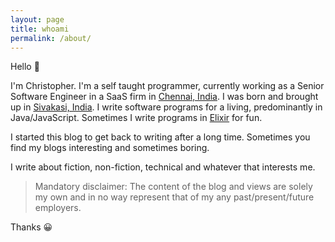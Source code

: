 ```yaml
---
layout: page
title: whoami
permalink: /about/
---
```


Hello 👋

I'm Christopher. I'm a self taught programmer, currently working as a Senior Software Engineer in a SaaS firm in [Chennai, India](https://en.wikipedia.org/wiki/Chennai). I was born and brought up in [Sivakasi, India](https://en.wikipedia.org/wiki/Sivakasi). 
I write software programs for a living, predominantly in Java/JavaScript. Sometimes I write programs in [Elixir](https://en.wikipedia.org/wiki/Elixir_(programming_language)) for fun. 

I started this blog to get back to writing after a long time. Sometimes you find my blogs interesting and sometimes boring.

I write about fiction, non-fiction, technical and whatever that interests me.

> Mandatory disclaimer: The content of the blog and views are solely my own and in no way represent that of my any past/present/future employers.

Thanks
😀
